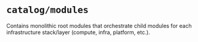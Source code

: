 # `catalog/modules`

Contains monolithic root modules that orchestrate child modules for each infrastructure stack/layer (compute, infra, platform, etc.).
